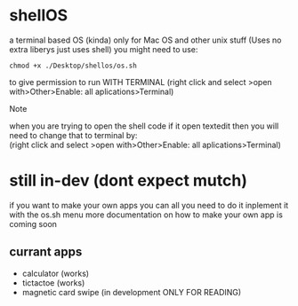 # shellOS
a terminal based OS (kinda)
only for Mac OS and other unix stuff (Uses no extra liberys just uses shell)
you might need to use:
```shell
chmod +x ./Desktop/shellos/os.sh
```
to give permission to run WITH TERMINAL (right click and select >open with>Other>Enable: all aplications>Terminal)
> [!NOTE]
> when you are trying to open the shell code if it open textedit then you will need to change that to terminal by: <br>
>(right click and select >open with>Other>Enable: all aplications>Terminal)

# still in-dev (dont expect mutch)
if you want to make your own apps you can all you need to do it inplement it with the os.sh menu
more documentation on how to make your own app is coming soon

## currant apps
- calculator (works)
- tictactoe (works)
- magnetic card swipe (in development ONLY FOR READING)

